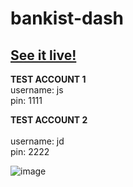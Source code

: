 # bankist-dash

## [See it live!](https://bankist-dash-js.netlify.app/)



**TEST ACCOUNT 1** <br>
username: js <br>
pin: 1111 <br>

**TEST ACCOUNT 2** <br>   
username: jd <br>
pin: 2222 <br>

![image](https://user-images.githubusercontent.com/65421302/107586963-c26b5a00-6bb5-11eb-86e4-1fbd2e988e3a.png)
